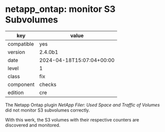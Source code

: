 [//]: # (werk v2)
# netapp_ontap: monitor S3 Subvolumes

key        | value
---------- | ---
compatible | yes
version    | 2.4.0b1
date       | 2024-04-18T15:07:04+00:00
level      | 1
class      | fix
component  | checks
edition    | cre

The Netapp Ontap plugin _NetApp Filer: Used Space and Traffic of Volumes_ did not monitor S3 subvolumes correctly.

With this werk, the S3 volumes with their respective counters are discovered and monitored.